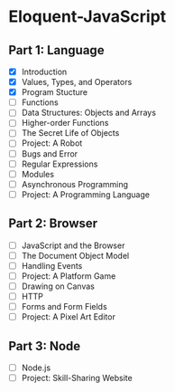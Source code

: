 # Eloquent-JavaScript

## Part 1: Language
- [x] Introduction
- [x] Values, Types, and Operators
- [x] Program Stucture
- [ ] Functions
- [ ] Data Structures: Objects and Arrays
- [ ] Higher-order Functions
- [ ] The Secret Life of Objects
- [ ] Project: A Robot
- [ ] Bugs and Error
- [ ] Regular Expressions
- [ ] Modules
- [ ] Asynchronous Programming
- [ ] Project: A Programming Language

## Part 2: Browser
- [ ] JavaScript and the Browser
- [ ] The Document Object Model
- [ ] Handling Events
- [ ] Project: A Platform Game
- [ ] Drawing on Canvas
- [ ] HTTP
- [ ] Forms and Form Fields
- [ ] Project: A Pixel Art Editor

## Part 3: Node
- [ ] Node.js
- [ ] Project: Skill-Sharing Website
